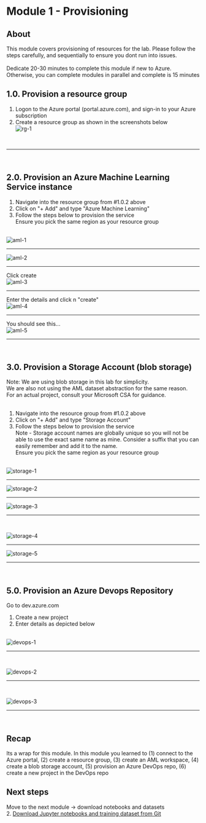 # Module 1 - Provisioning

## About
This module covers provisioning of resources for the lab.  Please follow the steps carefully, and sequentially to ensure you dont run into issues.
<br><br>Dedicate 20-30 minutes to complete this module if new to Azure.  Otherwise, you can complete modules in parallel and complete is 15 minutes
## 1.0. Provision a resource group
1. Logon to the Azure portal (portal.azure.com), and sign-in to your Azure subscription<br>
2. Create a resource group as shown in the screenshots below<br>
![rg-1](../images/0001-create-rg-1.png)
<br>
<hr>
<br>

## 2.0. Provision an Azure Machine Learning Service instance
1.  Navigate into the resource group from #1.0.2 above<br>
2.  Click on "+ Add" and type "Azure Machine Learning"<br>
3.  Follow the steps below to provision the service<br>
Ensure you pick the same region as your resource group <br><br>

![aml-1](../images/0001-create-aml-1.png)
<br>
<hr>

![aml-2](../images/0001-create-aml-2.png)
<br>
<hr>

Click create<br>
![aml-3](../images/0001-create-aml-3.png)
<br>
<hr>

Enter the details and click n "create"<br>
![aml-4](../images/0001-create-aml-4.png)
<br>
<hr>

You should see this...<br>
![aml-5](../images/0001-create-aml-5.png)
<br>
<hr>
<br>

## 3.0. Provision a Storage Account (blob storage)
Note: We are using blob storage in this lab for simplicity.<br>
We are also not using the AML dataset abstraction for the same reason.  <br>
For an actual project, consult your Microsoft CSA for guidance.<br><br>

1.  Navigate into the resource group from #1.0.2 above<br>
2.  Click on "+ Add" and type "Storage Account"<br>
3.  Follow the steps below to provision the service<br>
Note - Storage account names are globally unique so you will not be able to use the exact same name as mine.  Consider a suffix that you can easily remember and add it to the name.<br>
Ensure you pick the same region as your resource group <br><br>

![storage-1](../images/0001-create-storage-1.png)
<br>
<hr>

![storage-2](../images/0001-create-storage-2.png)
<br>
<hr>

![storage-3](../images/0001-create-storage-3.png)
<br>
<hr>
<br>

![storage-4](../images/0001-create-storage-4.png)
<br>
<hr>

![storage-5](../images/0001-create-storage-5.png)
<br>
<hr>
<br>

## 5.0. Provision an Azure Devops Repository
Go to dev.azure.com <br>

1.  Create a new project<br>
2.  Enter details as depicted below<br><br>

![devops-1](../images/0001-create-azure-devops-1.png)
<br>
<hr>
<br>

![devops-2](../images/0001-create-azure-devops-2.png)
<br>
<hr>
<br>

![devops-3](../images/0001-create-azure-devops-3.png)
<br>
<hr>
<br>

## Recap
Its a wrap for this module.  In this module you learned to (1) connect to the Azure portal, (2) create a resource group, (3) create an AML workspace, (4) create a blob storage account, (5) provision an Azure DevOps repo, (6) create a new project in the DevOps repo

## Next steps
Move to the next module -> download notebooks and datasets<br>
2.  [Download Jupyter notebooks and training dataset from Git](https://github.com/anagha-microsoft/ncr-mlops-hol/blob/master/lab-guide/02-DownloadFromGit.md)
